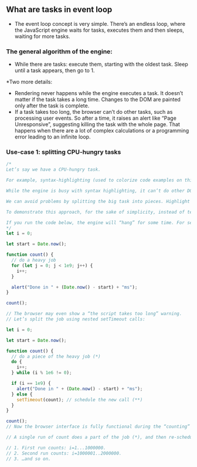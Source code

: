 ## What are tasks in event loop

- The event loop concept is very simple. There’s an endless loop, where the JavaScript engine waits for tasks, executes them and then sleeps, waiting for more tasks.

### The general algorithm of the engine:

- While there are tasks:
  execute them, starting with the oldest task.
  Sleep until a task appears, then go to 1.

\*Two more details:

- Rendering never happens while the engine executes a task. It doesn’t matter if the task takes a long time. Changes to the DOM are painted only after the task is complete.
- If a task takes too long, the browser can’t do other tasks, such as processing user events. So after a time, it raises an alert like “Page Unresponsive”, suggesting killing the task with the whole page. That happens when there are a lot of complex calculations or a programming error leading to an infinite loop.

### Use-case 1: splitting CPU-hungry tasks

```js
/*
Let’s say we have a CPU-hungry task.

For example, syntax-highlighting (used to colorize code examples on this page) is quite CPU-heavy. To highlight the code, it performs the analysis, creates many colored elements, adds them to the document – for a large amount of text that takes a lot of time.

While the engine is busy with syntax highlighting, it can’t do other DOM-related stuff, process user events, etc. It may even cause the browser to “hiccup” or even “hang” for a bit, which is unacceptable.

We can avoid problems by splitting the big task into pieces. Highlight first 100 lines, then schedule setTimeout (with zero-delay) for the next 100 lines, and so on.

To demonstrate this approach, for the sake of simplicity, instead of text-highlighting, let’s take a function that counts from 1 to 1000000000.

If you run the code below, the engine will “hang” for some time. For server-side JS that’s clearly noticeable, and if you are running it in-browser, then try to click other buttons on the page – you’ll see that no other events get handled until the counting finishes.
*/
let i = 0;

let start = Date.now();

function count() {
  // do a heavy job
  for (let j = 0; j < 1e9; j++) {
    i++;
  }

  alert("Done in " + (Date.now() - start) + "ms");
}

count();
```

```js
// The browser may even show a “the script takes too long” warning.
// Let’s split the job using nested setTimeout calls:

let i = 0;

let start = Date.now();

function count() {
  // do a piece of the heavy job (*)
  do {
    i++;
  } while (i % 1e6 != 0);

  if (i == 1e9) {
    alert("Done in " + (Date.now() - start) + "ms");
  } else {
    setTimeout(count); // schedule the new call (**)
  }
}

count();
// Now the browser interface is fully functional during the “counting” process.

// A single run of count does a part of the job (*), and then re-schedules itself (**) if needed:

// 1. First run counts: i=1...1000000.
// 2. Second run counts: i=1000001..2000000.
// 3. …and so on.
```
